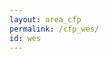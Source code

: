 ```yaml
---
layout: area_cfp
permalink: /cfp_wes/
id: wes
---
```


<!-- This page content is automatically generated based on the page ID -->
